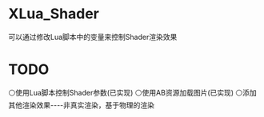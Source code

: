 # XLua_Shader
可以通过修改Lua脚本中的变量来控制Shader渲染效果

# TODO
⚪使用Lua脚本控制Shader参数(已实现)
⚪使用AB资源加载图片(已实现)
⚪添加其他渲染效果----非真实渲染，基于物理的渲染
